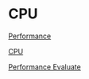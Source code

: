 # CPU

[Performance](https://www.cnblogs.com/erisen/p/6027748.html)

[CPU](https://www.cnblogs.com/shengs/p/5148284.html)

[Performance Evaluate](http://blog.itpub.net/30129545/viewspace-1542678/)